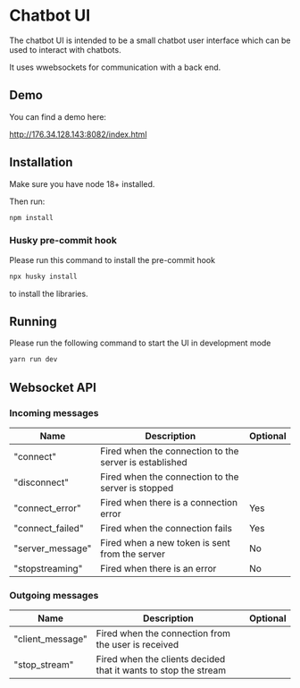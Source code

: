 # Chatbot UI

The chatbot UI is intended to be a small chatbot user interface which can be used to interact with chatbots.

It uses wwebsockets for communication with a back end.

## Demo

You can find a demo here:

http://176.34.128.143:8082/index.html

## Installation

Make sure you have node 18+ installed.

Then run:

```bash
npm install
```

### Husky pre-commit hook

Please run this command to install the pre-commit hook

```bash
npx husky install
```

to install the libraries.

## Running

Please run the following command to start the UI in development mode

```bash
yarn run dev
```

## Websocket API

### Incoming messages

| Name             | Description                                            | Optional |
| ---------------- | ------------------------------------------------------ | -------- |
| "connect"        | Fired when the connection to the server is established |          |
| "disconnect"     | Fired when the connection to the server is stopped     |          |
| "connect_error"  | Fired when there is a connection error                 | Yes      |
| "connect_failed" | Fired when the connection fails                        | Yes      |
| "server_message" | Fired when a new token is sent from the server         | No       |
| "stopstreaming"  | Fired when there is an error                           | No       |

### Outgoing messages

| Name             | Description                                                     | Optional |
| ---------------- | --------------------------------------------------------------- | -------- |
| "client_message" | Fired when the connection from the user is received             |          |
| "stop_stream"    | Fired when the clients decided that it wants to stop the stream |          |
